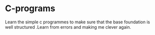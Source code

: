# C-programs
Learn the simple  c programmes to make sure that the base foundation is well structured .Learn from errors and making me clever again.
